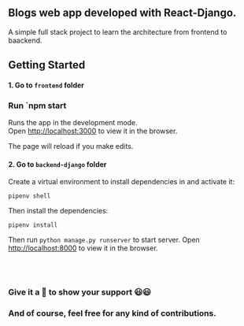 ## Blogs web app developed with React-Django.
A simple full stack project to learn the architecture from frontend to baackend.

## Getting Started

#### 1. Go to `frontend` folder
### Run `npm start

Runs the app in the development mode.<br />
Open [http://localhost:3000](http://localhost:3000) to view it in the browser.

The page will reload if you make edits.<br />

#### 2. Go to `backend-django` folder

Create a virtual environment to install dependencies in and activate it:

```
pipenv shell
```
Then install the dependencies:

`pipenv install`

Then run `python manage.py runserver` to start server.
Open [http://localhost:8000](http://localhost:8000) to view it in the browser.

<br/><br/>
### Give it a :star2: to show your support :smiley::smiley:
### And of course, feel free for any kind of contributions.